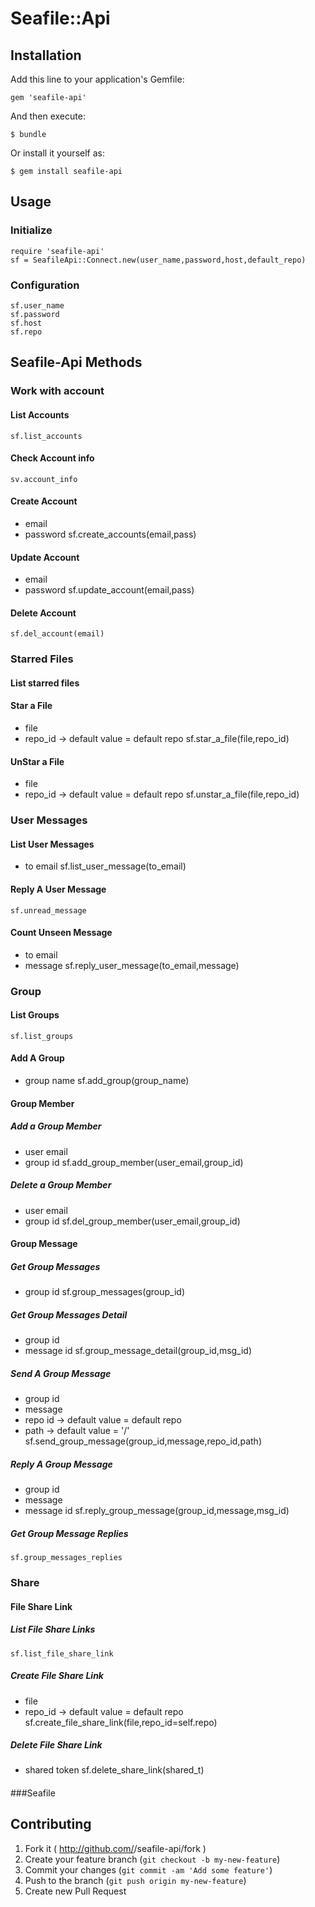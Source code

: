 # Seafile::Api

## Installation

Add this line to your application's Gemfile:

    gem 'seafile-api'

And then execute:

    $ bundle

Or install it yourself as:

    $ gem install seafile-api

## Usage

### Initialize
    require 'seafile-api'
    sf = SeafileApi::Connect.new(user_name,password,host,default_repo)

### Configuration
    sf.user_name
    sf.password
    sf.host
    sf.repo

## Seafile-Api Methods
### Work with account
#### List Accounts
    sf.list_accounts
#### Check Account info
    sv.account_info
#### Create Account
+ email
+ password
    sf.create_accounts(email,pass)
#### Update Account
+ email
+ password
    sf.update_account(email,pass)
#### Delete Account
    sf.del_account(email)


### Starred Files
#### List starred files
#### Star a File
+ file
+ repo_id -> default value = default repo
    sf.star_a_file(file,repo_id)

#### UnStar a File
+ file
+ repo_id -> default value = default repo
    sf.unstar_a_file(file,repo_id)


### User Messages
#### List User Messages
+ to email
    sf.list_user_message(to_email)
#### Reply A User Message
    sf.unread_message
#### Count Unseen Message
+ to email
+ message
    sf.reply_user_message(to_email,message)


### Group
#### List Groups
    sf.list_groups
#### Add A Group
+ group name
    sf.add_group(group_name)
#### Group Member
##### Add a Group Member
+ user email
+ group id
    sf.add_group_member(user_email,group_id)

##### Delete a Group Member
+ user email
+ group id
    sf.del_group_member(user_email,group_id)

#### Group Message

##### Get Group Messages
+ group id
    sf.group_messages(group_id)

##### Get Group Messages Detail
+ group id
+ message id
    sf.group_message_detail(group_id,msg_id)

##### Send A Group Message
+ group id
+ message
+ repo id -> default value = default repo
+ path -> default value = '/'
    sf.send_group_message(group_id,message,repo_id,path)

##### Reply A Group Message
+ group id
+ message
+ message id
    sf.reply_group_message(group_id,message,msg_id)
##### Get Group Message Replies
    sf.group_messages_replies

### Share
#### File Share Link
##### List File Share Links
    sf.list_file_share_link
##### Create File Share Link
+ file
+ repo_id -> default value = default repo
    sf.create_file_share_link(file,repo_id=self.repo)
##### Delete File Share Link
+ shared token
    sf.delete_share_link(shared_t)
####

###Seafile

## Contributing

1. Fork it ( http://github.com/<my-github-username>/seafile-api/fork )
2. Create your feature branch (`git checkout -b my-new-feature`)
3. Commit your changes (`git commit -am 'Add some feature'`)
4. Push to the branch (`git push origin my-new-feature`)
5. Create new Pull Request
